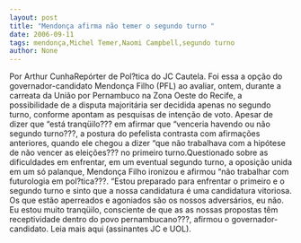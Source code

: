 ```yaml
---
layout: post
title: "Mendonça afirma não temer o segundo turno "
date: 2006-09-11
tags: mendonça,Michel Temer,Naomi Campbell,segundo turno
author: None
---
```

Por Arthur CunhaRepórter de Pol?tica do JC
Cautela. Foi essa a opção do governador-candidato Mendonça Filho (PFL) ao avaliar, ontem, durante a carreata da União por Pernambuco na Zona Oeste do Recife, a possibilidade de a disputa majoritária ser decidida apenas no segundo turno, conforme apontam as pesquisas de intenção de voto. Apesar de dizer que “está tranqüilo??? em afirmar que “venceria havendo ou não segundo turno???, a postura do pefelista contrasta com afirmações anteriores, quando ele chegou a dizer “que não trabalhava com a hipótese de não vencer as eleições??? no primeiro turno.Questionado sobre as dificuldades em enfrentar, em um eventual segundo turno, a oposição unida em um só palanque, Mendonça Filho ironizou e afirmou “não trabalhar com futurologia em pol?tica???. “Estou preparado para enfrentar o primeiro e o segundo turno e sinto que a nossa candidatura é uma candidatura vitoriosa. Os que estão aperreados e agoniados são os nossos adversários, eu não. Eu estou muito tranqüilo, consciente de que as as nossas propostas têm receptividade dentro do povo pernambucano???, afirmou o governador-candidato.
Leia mais aqui (assinantes JC e UOL). 